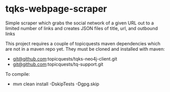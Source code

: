 # tqks-webpage-scraper
Simple scraper which grabs the social network of a given URL out to a limited number of links and creates JSON files of title, url, and outbound links

This project requires a couple of topicquests maven dependencies which are not in a maven repo yet. They must be cloned and installed with maven:
* git@github.com:topicquests/tqks-neo4j-client.git
* git@github.com:topicquests/tq-support.git

To compile:
* mvn clean install -DskipTests -Dgpg.skip

